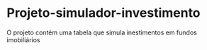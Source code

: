 # Projeto-simulador-investimento
O projeto contém uma tabela que simula inestimentos em fundos imobiliários
